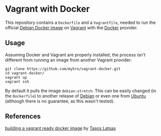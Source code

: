Vagrant with Docker
===================

This repository contains a `Dockerfile` and a `Vagrantfile`, needed to run the official [Debian Docker image][debian-docker-hub] on [Vagrant][vagrant] with the [Docker][docker] provider.

## Usage

Assuming Docker and Vagrant are properly installed, the process isn't different from running an image from another Vagrant provider:

    git clone https://github.com/myhro/vagrant-docker.git
    cd vagrant-docker/
    vagrant up
    vagrant ssh

By default it pulls the image `debian:stretch`. This can be easily changed (in the `Dockerfile`) to another release of [Debian][debian] or even one from [Ubuntu][ubuntu] (although there is no guarantee, as this wasn't tested).

## References

[building a vagrant ready docker image][vagrant-docker-guide] by [Tasos Latsas][tlatsas]


[debian-docker-hub]: https://hub.docker.com/_/debian/
[debian]: https://www.debian.org/
[docker]: https://www.docker.com/
[tlatsas]: https://github.com/tlatsas
[ubuntu]: http://www.ubuntu.com/
[vagrant-docker-guide]: http://www.kodama.gr/2015/05/09/building-a-vagrant-ready-docker-image/
[vagrant]: https://www.vagrantup.com/
